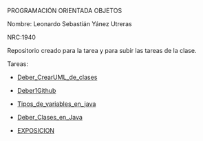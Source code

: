 PROGRAMACIÓN ORIENTADA OBJETOS 

Nombre: Leonardo Sebastián Yánez Utreras

NRC:1940


Repositorio creado para la tarea y para subir las tareas de la clase.


Tareas:


  + [Deber_CrearUML_de_clases](Deber_CrearUML_de_clases.pdf)

  + [Deber1Github](Deber1Github.pdf)

  + [Tipos_de_variables_en_java](Tipos_de_variables_en_java.pdf)

  + [Deber_Clases_en_Java](Deber_Clases_en_Java.pdf)

  + [EXPOSICION](EXPOSICION.pdf)
